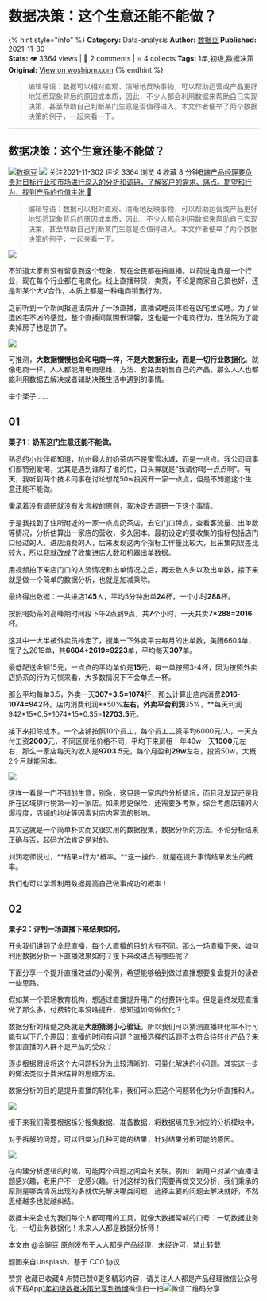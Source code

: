# 数据决策：这个生意还能不能做？
{% hint style="info" %}
**Category:** Data-analysis
**Author:** [数据豆](https://www.woshipm.com/u/294420)
**Published:** 2021-11-30  
**Stats:** 👁️ 3364 views | 💬 2 comments | ⭐ 4 collects
**Tags:** 1年,初级,数据决策
**Original:** [View on woshipm.com](https://www.woshipm.com/data-analysis/5232081.html)
{% endhint %}
> 编辑导语：数据可以相对直观、清晰地反映事物，可以帮助运营或产品更好地知悉现象背后的原因或本质，因此，不少人都会利用数据来帮助自己实现决策，甚至帮助自己判断某门生意是否值得进入。本文作者便举了两个数据决策的例子，一起来看一下。

---

## 数据决策：这个生意还能不能做？

[![](https://static.woshipm.com/WX_U_201707_20170717151830_6192.jpg?imageView2/1/w/72/h/72/q/100)](https://www.woshipm.com/u/294420)[数据豆](https://www.woshipm.com/u/294420) ![](https://static.woshipm.com/tag/1101_1@2x.png) 关注2021-11-302 评论 3364 浏览 4 收藏 8 分钟[B端产品经理要负责对目标行业和市场进行深入的分析和调研，了解客户的需求、痛点、期望和行为，找到产品的价值主张 🔗](https://ke.qidianla.com/courses/bcpm)

> 编辑导语：数据可以相对直观、清晰地反映事物，可以帮助运营或产品更好地知悉现象背后的原因或本质，因此，不少人都会利用数据来帮助自己实现决策，甚至帮助自己判断某门生意是否值得进入。本文作者便举了两个数据决策的例子，一起来看一下。

![](https://image.woshipm.com/wp-files/2021/11/pPWC1ivxb5qA8FTV5r6j.jpg)

不知道大家有没有留意到这个现象，现在全民都在搞直播。以前说电商是一个行业，现在每个行业都在电商化。线上直播带货，卖货，不论是商家自己搞也好，还是和某个大V合作，本质上都是一种电商销售行为。

之前听到一个新闻报道法院开了一场直播，直播试睡员体验在凶宅里试睡。为了营造凶宅不凶的感觉，整个直播间氛围很温馨，这也是一个电商行为，连法院为了能卖掉房子也是拼了。

![](https://image.woshipm.com/wp-files/2021/11/x8iWvnHhyUclCRQLhQCr.png)

可推测，**大数据慢慢也会和电商一样，不是大数据行业，而是一切行业数据化**。就像电商一样，人人都能用电商思维、方法、套路去销售自己的产品，那么人人也都能利用数据去解决或者辅助决策生活中遇到的事情。

举个栗子……

## 01

**栗子1：奶茶这门生意还能不能做。**

熟悉的小伙伴都知道，杭州最大的奶茶店不是蜜雪冰城，而是一点点。我公司同事们都特别爱喝，尤其是遇到谁帮了谁的忙，口头禅就是“我请你喝一点点啊”。有天，我听到两个技术同事在讨论想花50w投资开一家一点点，但是不知道这个生意还能不能做。

秉承着没有调研就没有发言权的原则，我决定去调研一下这个事情。

于是我找到了住所附近的一家一点点奶茶店，去它门口蹲点，查看客流量、出单数等情况，分析估算出一家店的营收，多久回本。最初设定的要收集的指标包括店门口经过的人、进店消费的人，后来发现这两个指标工作量比较大，且采集的误差比较大，所以我就改成了收集进店人数和机器出单数据。

用视频拍下来店门口的人流情况和出单情况之后，再去数人头以及出单数，接下来就是做一个简单的数据分析，也就是加减乘除。

最终得出数据：一共进店**145**人，平均5分钟出单**24**杯，一个小时**288**杯。

按照喝奶茶的高峰期时间段下午2点到9点，共**7**个小时，一天共卖**7\*288=2016**杯。

这其中一大半被外卖员拎走了，搜集一下外卖平台每月的出单数，美团6604单，饿了么2619单，共**6604+2619=9223**单，平均每天**307**单。

最低配送金额15元，一点点的平均单价是**15**元，每一单按照3-4杯，因为按照外卖店奶茶的行为习惯来看，大多数情况下不会单点一杯。

那么平均每单3.5，外卖一天**307\*3.5=1074**杯，那么计算出店内消费**2016-1074=942**杯。店内消费利润**50%**左右，外卖平台利润**35%，**每天利润942\*15\*0.5+1074\*15\*0.35=**12703.5**元。

接下来扣除成本。一个店铺按照10个员工，每个员工工资平均6000元/人，一天支付工资**2000**元，不同区房租价格不同，平均下来房租一年40w一天**1000**元左右，那么一家店每天的收入是**9703.5**元，每个月盈利**29w**左右，投资50w，大概2个月就能回本。

![](https://image.woshipm.com/wp-files/2021/11/nII2qEWkzsPQExlpQd7i.png)

这样一看是一门不错的生意，别急，这只是一家店的分析情况，而且我发现还是我所在区域排行榜第一的一家店。如果想更保险，还需要多考察，综合考虑店铺的火爆程度，店铺的地址等因素对店内客流的影响。

其实这就是一个简单朴实而又很实用的数据搜集，数据分析的方法。不论分析结果正确与否，起码方法肯定是对的。

刘润老师说过，**结果=行为\*概率。**这一操作，就是在提升事情结果发生的概率。

我们也可以学着利用数据提高自己做事成功的概率！

## 02

**栗子2：评判一场直播下来结果如何。**

开头我们讲到了全民直播，每个人直播的目的大有不同。那么一场直播下来，如何利用数据分析一下直播效果如何？接下来改进点有哪些呢？

下面分享一个提升直播效益的小案例，希望能够给到做过直播想要复盘提升的读者一些思路。

假如某一个职场教育机构，想通过直播提升用户的付费转化率。但是最终发现直播做了那么多，付费转化率没啥提升，想知道如何做优化？

数据分析的精髓之处就是**大胆猜测小心验证**。所以我们可以猜测直播转化率不行可能有以下几个原因：直播的时间有问题？直播选择的话题不太符合待转化产品？来参加直播的人群不是产品的受众？

逐步根据假设将这个大问题拆分为比较清晰的、可量化解决的小问题。其实这一步的做法类似于费米估算的思维方法。

数据分析的目的是提升直播的转化率，我们可以把这个问题转化为分析直播和人。

![](https://image.woshipm.com/wp-files/2021/11/LID8gLPRLCqZy9EaAAL9.png)

接下来我们需要根据拆分搜集数据、准备数据，将数据填充到对应的分析模块中。

对于拆解的问题，可以归类为几种可能的结果，针对结果分析可能的原因。

![](https://image.woshipm.com/wp-files/2021/11/APCdoo9w14OZ296xurWZ.png)

在构建分析逻辑的时候，可能两个问题之间会有关联，例如：新用户对某个直播话题感兴趣，老用户不一定感兴趣。针对这样的我们需要再做交叉分析，我们秉承的原则是哪类情况出现的多就优先解决哪类问题，选择主要的问题去解决就好，不然思绪越多也就越纠结。

数据未来会成为我们每个人都可用的工具，就像大数据常喊的口号：一切数据业务化，一切业务数据化！未来人人都是数据分析师！

本文由 @金豌豆 原创发布于人人都是产品经理，未经许可，禁止转载

题图来自Unsplash，基于 CC0 协议

赞赏 收藏已收藏4 点赞已赞0更多精彩内容，请关注人人都是产品经理微信公众号或下载App[1年](https://www.woshipm.com/tag/1%e5%b9%b4)[初级](https://www.woshipm.com/tag/%e5%88%9d%e7%ba%a7)[数据决策](https://www.woshipm.com/tag/%e6%95%b0%e6%8d%ae%e5%86%b3%e7%ad%96)[分享到微博](https://service.weibo.com/share/share.php?appkey=2775287854&title=数据决策：这个生意还能不能做？&url=https://www.woshipm.com/data-analysis/5232081.html&pic=https://image.woshipm.com/wp-files/2021/11/pPWC1ivxb5qA8FTV5r6j.jpg)微信扫一扫![微信二维码](https://api.pwmqr.com/qrcode/create/?url=https://www.woshipm.com/data-analysis/5232081.html)分享